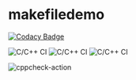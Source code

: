 # makefiledemo

[![Codacy Badge](https://api.codacy.com/project/badge/Grade/20b661ae744543d2a041f1eed68d2e5a)](https://app.codacy.com/manual/vijaymksv/makefiledemo?utm_source=github.com&utm_medium=referral&utm_content=vijaymksv/makefiledemo&utm_campaign=Badge_Grade_Dashboard)

![C/C++ CI](https://github.com/vijaymksv/makefiledemo/workflows/C/C++%20CI/badge.svg)
![C/C++ CI](https://github.com/vijaymksv/makefiledemo/workflows/C/C++%20CI/badge.svg)
![C/C++ CI](https://github.com/vijaymksv/makefiledemo/workflows/C/C++%20CI/badge.svg)

![cppcheck-action](https://github.com/vijaymksv/makefiledemo/workflows/cppcheck-action/badge.svg)

